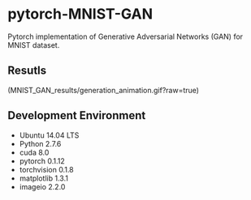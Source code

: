 # pytorch-MNIST-GAN
Pytorch implementation of Generative Adversarial Networks (GAN) for MNIST dataset.

## Resutls
(MNIST_GAN_results/generation_animation.gif?raw=true)

## Development Environment
* Ubuntu 14.04 LTS
* Python 2.7.6
* cuda 8.0
* pytorch 0.1.12
* torchvision 0.1.8
* matplotlib 1.3.1
* imageio 2.2.0


